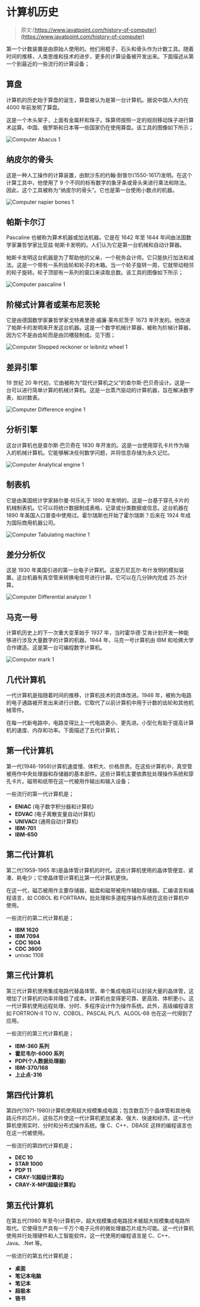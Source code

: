 # 计算机历史

> 原文:[https://www.javatpoint.com/history-of-computer](https://www.javatpoint.com/history-of-computer)

第一个计数装置是由原始人使用的。他们用棍子、石头和骨头作为计数工具。随着时间的推移，人类思维和技术的进步，更多的计算设备被开发出来。下面描述从第一个到最近的一些流行的计算设备；

## 算盘

计算机的历史始于算盘的诞生，算盘被认为是第一台计算机。据说中国人大约在 4000 年前发明了算盘。

这是一个木头架子，上面有金属杆和珠子。珠算师按照一定的规则移动珠子进行算术运算。中国、俄罗斯和日本等一些国家仍在使用算盘。该工具的图像如下所示；

![Computer Abacus 1](../Images/8246cec859917e9c7357739a24440d02.png)

## 纳皮尔的骨头

这是一种人工操作的计算装置，由默沙东的约翰·耐普尔(1550-1617)发明。在这个计算工具中，他使用了 9 个不同的标有数字的象牙条或骨头来进行乘法和除法。因此，这个工具被称为“纳皮尔的骨头”。它也是第一台使用小数点的机器。

![Computer napier bones 1](../Images/fef74031d7214a20f19665f2393c3f97.png)

## 帕斯卡尔汀

Pascaline 也被称为算术机器或加法机器。它是在 1642 年至 1644 年间由法国数学家兼哲学家比亚兹·帕斯卡发明的。人们认为它是第一台机械和自动计算器。

帕斯卡发明这台机器是为了帮助他的父亲，一个税务会计师。它只能执行加法和减法。这是一个带有一系列齿轮和轮子的木箱。当一个轮子旋转一周，它就带动相邻的轮子旋转。轮子顶部有一系列的窗口来读取总数。该工具的图像如下所示；

![Computer pascaline 1](../Images/a200e3231a07924997a3f4fe23a60825.png)

## 阶梯式计算者或莱布尼茨轮

它是由德国数学家兼哲学家戈特弗里德·威廉·莱布尼茨于 1673 年开发的。他改进了帕斯卡的发明来开发这台机器。这是一个数字机械计算器，被称为阶梯计算器，因为它不是由齿轮而是由凹槽鼓制成。见下图；

![Computer Stepped reckoner or leibnitz wheel 1](../Images/1bc2e04c0713ff5450cb139a58f0574c.png)

## 差异引擎

19 世纪 20 年代初，它由被称为“现代计算机之父”的查尔斯·巴贝奇设计。这是一台可以进行简单计算的机械计算机。这是一台蒸汽驱动的计算机器，旨在解决数字表，如对数表。

![Computer Difference engine 1](../Images/7f0e0ee13c34478489910a71b235bc93.png)

## 分析引擎

这台计算机也是查尔斯·巴贝奇在 1830 年开发的。这是一台使用穿孔卡片作为输入的机械计算机。它能够解决任何数学问题，并将信息存储为永久记忆。

![Computer Analytical engine 1](../Images/633aab81eb66e3474e0d4c4b7cd984a2.png)

## 制表机

它是由美国统计学家赫尔曼·何乐礼于 1890 年发明的。这是一台基于穿孔卡片的机械制表机。它可以将统计数据制成表格，记录或分类数据或信息。这台机器在 1890 年美国人口普查中使用过。霍尔瑞斯也开始了霍尔瑞斯？后来在 1924 年成为国际商用机器公司。

![Computer Tabulating machine 1](../Images/59058b0ec811062ab62af8290820d4ee.png)

## 差分分析仪

这是 1930 年美国引进的第一台电子计算机。这是万尼瓦尔·布什发明的模拟装置。这台机器有真空管来转换电信号进行计算。它可以在几分钟内完成 25 次计算。

![Computer Differential analyzer 1](../Images/f2080abdca0d0e7498b7ae0d43cfe1a6.png)

## 马克一号

计算机历史上的下一次重大变革始于 1937 年，当时霍华德·艾肯计划开发一种能够进行涉及大量数字的计算的机器。1944 年，马克一号计算机由 IBM 和哈佛大学合作建造。这是第一台可编程数字计算机。

![Computer mark 1](../Images/6e7779361e6dcc65f42a15e4c2ca14d6.png)

## 几代计算机

一代计算机是指随着时间的推移，计算机技术的具体改进。1946 年，被称为电路的电子通路被开发出来进行计数。它取代了以前计算机中用于计数的齿轮和其他机械零件。

在每一代新电路中，电路变得比上一代电路更小、更先进。小型化有助于提高计算机的速度、内存和功率。下面描述了五代计算机；

## 第一代计算机

第一代(1946-1959)计算机速度慢、体积大、价格昂贵。在这些计算机中，真空管被用作中央处理器和存储器的基本部件。这些计算机主要依靠批处理操作系统和穿孔卡片。磁带和纸带在这一代被用作输出和输入设备；

一些流行的第一代计算机是；

*   **ENIAC** (电子数字积分器和计算机)
*   **EDVAC** (电子离散变量自动计算机)
*   **UNIVACI** (通用自动计算机)
*   **IBM-701**
*   **IBM-650**

## 第二代计算机

第二代(1959-1965 年)是晶体管计算机的时代。这些计算机使用的晶体管便宜、紧凑、耗电少；它使晶体管计算机比第一代计算机更快。

在这一代，磁芯被用作主要存储器，磁盘和磁带被用作辅助存储器。汇编语言和编程语言，如 COBOL 和 FORTRAN，批处理和多道程序操作系统在这些计算机中使用。

一些流行的第二代计算机是；

*   **IBM 1620**
*   **IBM 7094**
*   **CDC 1604**
*   **CDC 3600**
*   univac 1108

## 第三代计算机

第三代计算机使用集成电路代替晶体管。单个集成电路可以封装大量的晶体管，这增加了计算机的功率并降低了成本。计算机也变得更可靠、更高效、体积更小。这一代计算机使用远程处理、分时、多程序设计作为操作系统。此外，高级编程语言如 FORTRON-II TO IV、COBOL、PASCAL PL/1、ALGOL-68 也在这一代得到了应用。

一些流行的第三代计算机是；

*   **IBM-360 系列**
*   **霍尼韦尔-6000 系列**
*   **PDP(个人数据处理器)**
*   **IBM-370/168**
*   **上止点-316**

## 第四代计算机

第四代(1971-1980)计算机使用超大规模集成电路；包含数百万个晶体管和其他电路元件的芯片。这些芯片使这一代计算机更加紧凑、强大、快速和经济。这一代计算机使用实时、分时和分布式操作系统。像 C、C++、DBASE 这样的编程语言也在这一代被使用。

一些流行的第四代计算机是；

*   **DEC 10**
*   **STAR 1000**
*   **PDP 11**
*   **CRAY-1(超级计算机)**
*   **CRAY-X-MP(超级计算机)**

## 第五代计算机

在第五代(1980 年至今)计算机中，超大规模集成电路技术被超大规模集成电路所取代。它使得生产具有一千万个电子元件的微处理器芯片成为可能。这一代计算机使用并行处理硬件和人工智能软件。这一代使用的编程语言是 C、C++、Java、.Net 等。

一些流行的第五代计算机是；

*   **桌面**
*   **笔记本电脑**
*   **笔记本**
*   **超极本**
*   **铬书**